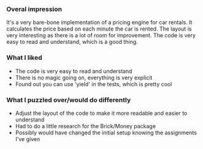 ### Overal impression

It's a very bare-bone implementation of a pricing engine for car rentals.
It calculates the price based on each minute the car is rented.
The layout is very interesting as there is a lot of room for improvement.
The code is very easy to read and understand, which is a good thing.

### What I liked
- The code is very easy to read and understand
- There is no magic going on, everything is very explicit
- Found out you can use 'yield' in the tests, which is pretty cool

### What I puzzled over/would do differently
- Adjust the layout of the code to make it more readable and easier to understand
- Had to do a little research for the Brick/Money package
- Possibly would have changed the initial setup knowing the assignments I've given